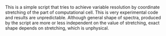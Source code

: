 This is a simple script that tries to achieve variable resolution by coordinate stretching of the part of computational cell. This is very experimental code and results are unpredictable. Although general shape of spectra, produced by the script are more or less independent on the value of stretching, exact shape depends on stretching, which is unphysical.

